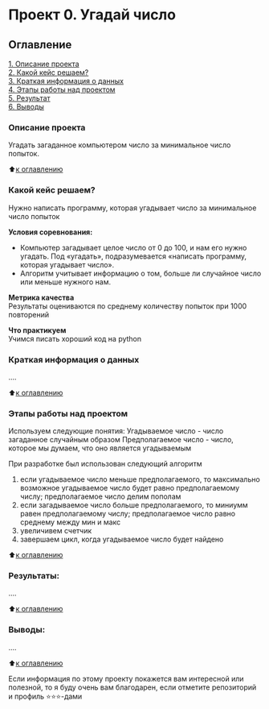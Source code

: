 # Проект 0. Угадай число

## Оглавление  
[1. Описание проекта](https://github.com/Kitajian/DSPython8/tree/main/project_0/README.md#Описание-проекта)  
[2. Какой кейс решаем?](https://github.com/Kitajian/DSPython8/tree/main/project_0/README.md#Какой-кейс-решаем)  
[3. Краткая информация о данных](https://github.com/Kitajian/DSPython8/tree/main/project_0/README.md#Краткая-информация-о-данных)  
[4. Этапы работы над проектом](https://github.com/Kitajian/DSPython8/tree/main/project_0/README.md#Этапы-работы-над-проектом)  
[5. Результат](https://github.com/Kitajian/DSPython8/tree/main/project_0/README.md#Результат)    
[6. Выводы](https://github.com/Kitajian/DSPython8/tree/main/project_0/README.md###Выводы) 

### Описание проекта    
Угадать загаданное компьютером число за минимальное число попыток.

:arrow_up:[к оглавлению](https://github.com/Kitajian/DSPython8/tree/main/project_0/README.md#Оглавление)


### Какой кейс решаем?    
Нужно написать программу, которая угадывает число за минимальное число попыток

**Условия соревнования:**  
- Компьютер загадывает целое число от 0 до 100, и нам его нужно угадать. Под «угадать», подразумевается «написать программу, которая угадывает число».
- Алгоритм учитывает информацию о том, больше ли случайное число или меньше нужного нам.

**Метрика качества**     
Результаты оцениваются по среднему количеству попыток при 1000 повторений

**Что практикуем**     
Учимся писать хороший код на python


### Краткая информация о данных
....
  
:arrow_up:[к оглавлению](https://github.com/Kitajian/DSPython8/tree/main/project_0/README.md#Оглавление)


### Этапы работы над проектом  
Используем следующие понятия:
Угадываемое число - число загаданное случайным образом
Предполагаемое число - число, которое мы думаем, что оно является угадываемым

При разработке был использован следующий алгоритм
1. если угадываемое число меньше предполагаемого, то максимально возможное угадываемое число будет равно предполагаемому числу; предполагаемое число делим пополам
2. если загадываемое число больше предполагаемого, то миниумм равен предполагаемому числу; предполагаемое число равно среднему между мин и макс
3. увеличивем счетчик
4. завершаем цикл, когда угадываемое число будет найдено

:arrow_up:[к оглавлению](https://github.com/Kitajian/DSPython8/tree/main/project_0/README.md#Оглавление)


### Результаты:  
....

:arrow_up:[к оглавлению](https://github.com/Kitajian/DSPython8/tree/main/project_0/README.md#Оглавление)


### Выводы:  
....

:arrow_up:[к оглавлению](https://github.com/Kitajian/DSPython8/tree/main/project_0/README.md#Оглавление)


Если информация по этому проекту покажется вам интересной или полезной, то я буду очень вам благодарен, если отметите репозиторий и профиль ⭐️⭐️⭐️-дами